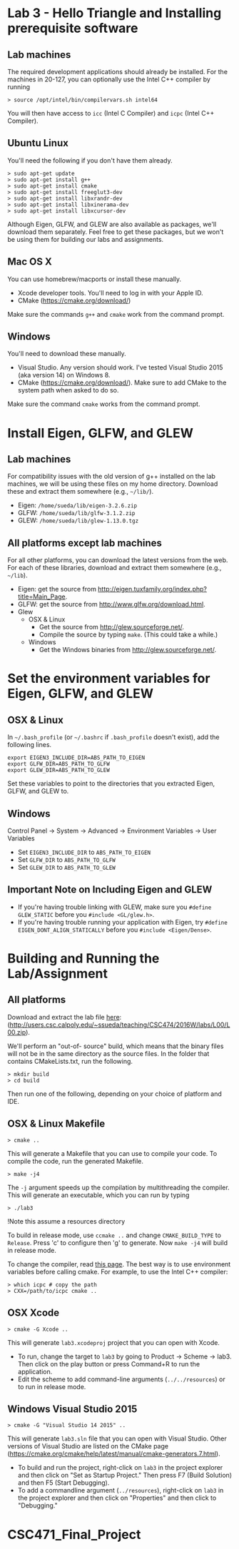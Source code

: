 Lab 3 - Hello Triangle and Installing prerequisite software
========================================

Lab machines
------------

The required development applications should already be installed. For the
machines in 20-127, you can optionally use the Intel C++ compiler by running

	> source /opt/intel/bin/compilervars.sh intel64

You will then have access to `icc` (Intel C Compiler) and `icpc` (Intel C++
Compiler).

Ubuntu Linux
------------

You'll need the following if you don't have them already.

	> sudo apt-get update
	> sudo apt-get install g++
	> sudo apt-get install cmake
	> sudo apt-get install freeglut3-dev
	> sudo apt-get install libxrandr-dev
	> sudo apt-get install libxinerama-dev
	> sudo apt-get install libxcursor-dev

Although Eigen, GLFW, and GLEW are also available as packages, we'll download
them separately. Feel free to get these packages, but we won't be using them
for building our labs and assignments.

Mac OS X
--------

You can use homebrew/macports or install these manually.

- Xcode developer tools. You'll need to log in with your Apple ID.
- CMake (<https://cmake.org/download/>)

Make sure the commands `g++` and `cmake` work from the command prompt.

Windows
-------

You'll need to download these manually.

- Visual Studio. Any version should work. I've tested Visual Studio 2015
  (aka version 14) on Windows 8.
- CMake (<https://cmake.org/download/>). Make sure to add CMake to the system
  path when asked to do so.

Make sure the command `cmake` works from the command prompt.

**Install Eigen, GLFW, and GLEW**
=================================

Lab machines
------------

For compatibility issues with the old version of g++ installed on the lab
machines, we will be using these files on my home directory. Download these
and extract them somewhere (e.g., `~/lib/`).

- Eigen: `/home/sueda/lib/eigen-3.2.6.zip`
- GLFW: `/home/sueda/lib/glfw-3.1.2.zip`
- GLEW: `/home/sueda/lib/glew-1.13.0.tgz`

All platforms except lab machines
---------------------------------

For all other platforms, you can download the latest versions from the web.
For each of these libraries, download and extract them somewhere (e.g.,
`~/lib`).

- Eigen: get the source from <http://eigen.tuxfamily.org/index.php?title=Main_Page>.
- GLFW: get the source from <http://www.glfw.org/download.html>.
- Glew
  - OSX & Linux
    - Get the source from <http://glew.sourceforge.net/>.
    - Compile the source by typing `make`. (This could take a while.)
  - Windows
    - Get the Windows binaries from <http://glew.sourceforge.net/>.

**Set the environment variables for Eigen, GLFW, and GLEW**
===========================================================

OSX & Linux
-----------

In `~/.bash_profile` (or `~/.bashrc` if `.bash_profile` doesn't exist), add the
following lines.

	export EIGEN3_INCLUDE_DIR=ABS_PATH_TO_EIGEN
	export GLFW_DIR=ABS_PATH_TO_GLFW
	export GLEW_DIR=ABS_PATH_TO_GLEW

Set these variables to point to the directories that you extracted Eigen,
GLFW, and GLEW to.

Windows
-------

Control Panel -> System -> Advanced -> Environment Variables -> User Variables

- Set `EIGEN3_INCLUDE_DIR` to `ABS_PATH_TO_EIGEN`
- Set `GLFW_DIR` to `ABS_PATH_TO_GLFW`
- Set `GLEW_DIR` to `ABS_PATH_TO_GLEW`

Important Note on Including Eigen and GLEW
------------------------------------------

- If you're having trouble linking with GLEW, make sure you `#define GLEW_STATIC` before you `#include <GL/glew.h>`.
- If you're having trouble running your application with Eigen, try `#define EIGEN_DONT_ALIGN_STATICALLY` before you `#include <Eigen/Dense>`.

**Building and Running the Lab/Assignment**
===========================================

All platforms
-------------

Download and extract the lab file [here](/L00.zip):
(<http://users.csc.calpoly.edu/~ssueda/teaching/CSC474/2016W/labs/L00/L00.zip>).

We'll perform an "out-of- source" build, which means that the binary files
will not be in the same directory as the source files. In the folder that
contains CMakeLists.txt, run the following.

	> mkdir build
	> cd build

Then run one of the following, depending on your choice of platform and IDE.

OSX & Linux Makefile
--------------------

	> cmake ..

This will generate a Makefile that you can use to compile your code. To
compile the code, run the generated Makefile.

	> make -j4

The `-j` argument speeds up the compilation by multithreading the compiler.
This will generate an executable, which you can run by typing

	> ./lab3

!Note this assume a resources directory

To build in release mode, use `ccmake ..` and change `CMAKE_BUILD_TYPE` to
`Release`. Press 'c' to configure then 'g' to generate. Now `make -j4` will
build in release mode.

To change the compiler, read [this
page](http://cmake.org/Wiki/CMake_FAQ#How_do_I_use_a_different_compiler.3F).
The best way is to use environment variables before calling cmake. For
example, to use the Intel C++ compiler:

	> which icpc # copy the path
	> CXX=/path/to/icpc cmake ..

OSX Xcode
---------

	> cmake -G Xcode ..

This will generate `lab3.xcodeproj` project that you can open with Xcode.

- To run, change the target to `lab3` by going to Product -> Scheme -> lab3.
  Then click on the play button or press Command+R to run the application.
- Edit the scheme to add command-line arguments (`../../resources`) or to run
  in release mode.

Windows Visual Studio 2015
--------------------------

	> cmake -G "Visual Studio 14 2015" ..

This will generate `lab3.sln` file that you can open with Visual Studio.
Other versions of Visual Studio are listed on the CMake page
(<https://cmake.org/cmake/help/latest/manual/cmake-generators.7.html>).

- To build and run the project, right-click on `lab3` in the project explorer
  and then click on "Set as Startup Project." Then press F7 (Build Solution)
  and then F5 (Start Debugging).
- To add a commandline argument (`../resources`), right-click on `lab3` in
  the project explorer and then click on "Properties" and then click to
  "Debugging."
# CSC471_Final_Project
